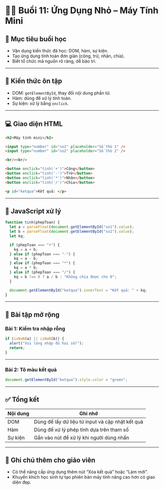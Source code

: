 # 🧑‍🏫 Buổi 11: Ứng Dụng Nhỏ – Máy Tính Mini

## 🎯 Mục tiêu buổi học
- Vận dụng kiến thức đã học: DOM, hàm, sự kiện.
- Tạo ứng dụng tính toán đơn giản (cộng, trừ, nhân, chia).
- Biết tổ chức mã nguồn rõ ràng, dễ bảo trì.

---

## 🧠 Kiến thức ôn tập

- DOM: `getElementById`, thay đổi nội dung phần tử.
- Hàm: dùng để xử lý tính toán.
- Sự kiện: xử lý bằng `onclick`.

---

## 💻 Giao diện HTML

```html
<h2>Máy tính mini</h2>

<input type="number" id="so1" placeholder="Số thứ 1" />
<input type="number" id="so2" placeholder="Số thứ 2" />

<br/><br/>

<button onclick="tinh('+')">Cộng</button>
<button onclick="tinh('-')">Trừ</button>
<button onclick="tinh('*')">Nhân</button>
<button onclick="tinh('/')">Chia</button>

<p id="ketqua">Kết quả: </p>
```

---

## 🧠 JavaScript xử lý

```js
function tinh(phepToan) {
  let a = parseFloat(document.getElementById("so1").value);
  let b = parseFloat(document.getElementById("so2").value);
  let kq;

  if (phepToan === "+") {
    kq = a + b;
  } else if (phepToan === "-") {
    kq = a - b;
  } else if (phepToan === "*") {
    kq = a * b;
  } else if (phepToan === "/") {
    kq = b !== 0 ? a / b : "Không chia được cho 0";
  }

  document.getElementById("ketqua").innerText = "Kết quả: " + kq;
}
```

---

## 🧪 Bài tập mở rộng

### Bài 1: Kiểm tra nhập rỗng

```js
if (isNaN(a) || isNaN(b)) {
  alert("Vui lòng nhập đủ hai số!");
  return;
}
```

---

### Bài 2: Tô màu kết quả

```js
document.getElementById("ketqua").style.color = "green";
```

---

## ✅ Tổng kết

| Nội dung | Ghi nhớ |
|----------|---------|
| DOM | Dùng để lấy dữ liệu từ input và cập nhật kết quả |
| Hàm | Dùng để xử lý phép tính dựa trên tham số |
| Sự kiện | Gắn vào nút để xử lý khi người dùng nhấn |

---

## 📌 Ghi chú thêm cho giáo viên
- Có thể nâng cấp ứng dụng thêm nút “Xóa kết quả” hoặc “Làm mới”.
- Khuyến khích học sinh tự tạo phiên bản máy tính nâng cao hơn có giao diện đẹp.